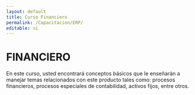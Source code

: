 ```yaml
---
layout: default
title: Curso Financiero
permalink: /Capacitacion/ERP/
editable: si
---
```


# FINANCIERO


En este curso, usted encontrará conceptos básicos que le enseñarán a manejar temas relacionados con este producto tales como: procesos financieros, procesos especiales de contabilidad, activos fijos, entre otros.




